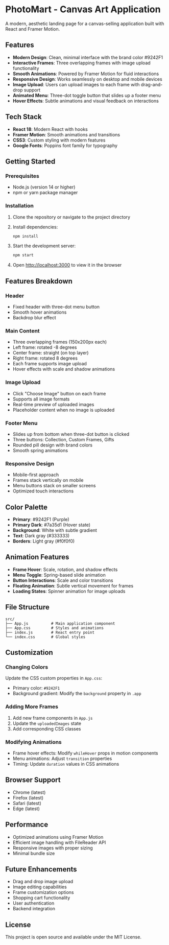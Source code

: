 # PhotoMart - Canvas Art Application

A modern, aesthetic landing page for a canvas-selling application built with React and Framer Motion.

## Features

- **Modern Design**: Clean, minimal interface with the brand color #9242F1
- **Interactive Frames**: Three overlapping frames with image upload functionality
- **Smooth Animations**: Powered by Framer Motion for fluid interactions
- **Responsive Design**: Works seamlessly on desktop and mobile devices
- **Image Upload**: Users can upload images to each frame with drag-and-drop support
- **Animated Menu**: Three-dot toggle button that slides up a footer menu
- **Hover Effects**: Subtle animations and visual feedback on interactions

## Tech Stack

- **React 18**: Modern React with hooks
- **Framer Motion**: Smooth animations and transitions
- **CSS3**: Custom styling with modern features
- **Google Fonts**: Poppins font family for typography

## Getting Started

### Prerequisites

- Node.js (version 14 or higher)
- npm or yarn package manager

### Installation

1. Clone the repository or navigate to the project directory
2. Install dependencies:
   ```bash
   npm install
   ```

3. Start the development server:
   ```bash
   npm start
   ```

4. Open [http://localhost:3000](http://localhost:3000) to view it in the browser

## Features Breakdown

### Header
- Fixed header with three-dot menu button
- Smooth hover animations
- Backdrop blur effect

### Main Content
- Three overlapping frames (150x200px each)
- Left frame: rotated -8 degrees
- Center frame: straight (on top layer)
- Right frame: rotated 8 degrees
- Each frame supports image upload
- Hover effects with scale and shadow animations

### Image Upload
- Click "Choose Image" button on each frame
- Supports all image formats
- Real-time preview of uploaded images
- Placeholder content when no image is uploaded

### Footer Menu
- Slides up from bottom when three-dot button is clicked
- Three buttons: Collection, Custom Frames, Gifts
- Rounded pill design with brand colors
- Smooth spring animations

### Responsive Design
- Mobile-first approach
- Frames stack vertically on mobile
- Menu buttons stack on smaller screens
- Optimized touch interactions

## Color Palette

- **Primary**: #9242F1 (Purple)
- **Primary Dark**: #7a35d1 (Hover state)
- **Background**: White with subtle gradient
- **Text**: Dark gray (#333333)
- **Borders**: Light gray (#f0f0f0)

## Animation Features

- **Frame Hover**: Scale, rotation, and shadow effects
- **Menu Toggle**: Spring-based slide animation
- **Button Interactions**: Scale and color transitions
- **Floating Animation**: Subtle vertical movement for frames
- **Loading States**: Spinner animation for image uploads

## File Structure

```
src/
├── App.js          # Main application component
├── App.css         # Styles and animations
├── index.js        # React entry point
└── index.css       # Global styles
```

## Customization

### Changing Colors
Update the CSS custom properties in `App.css`:
- Primary color: `#9242F1`
- Background gradient: Modify the `background` property in `.app`

### Adding More Frames
1. Add new frame components in `App.js`
2. Update the `uploadedImages` state
3. Add corresponding CSS classes

### Modifying Animations
- Frame hover effects: Modify `whileHover` props in motion components
- Menu animations: Adjust `transition` properties
- Timing: Update `duration` values in CSS animations

## Browser Support

- Chrome (latest)
- Firefox (latest)
- Safari (latest)
- Edge (latest)

## Performance

- Optimized animations using Framer Motion
- Efficient image handling with FileReader API
- Responsive images with proper sizing
- Minimal bundle size

## Future Enhancements

- Drag and drop image upload
- Image editing capabilities
- Frame customization options
- Shopping cart functionality
- User authentication
- Backend integration

## License

This project is open source and available under the MIT License. 